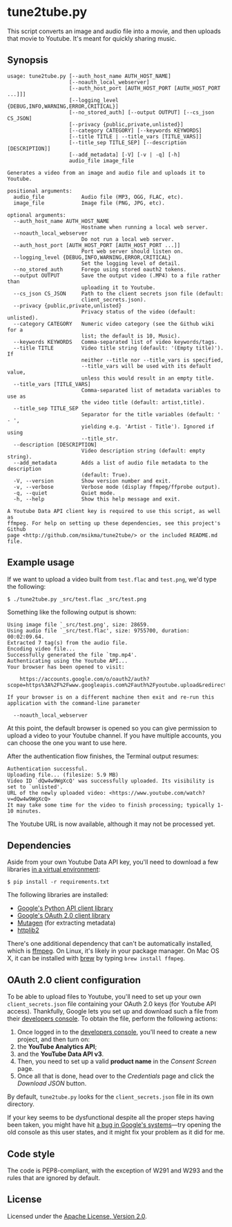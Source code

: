 tune2tube.py
============

This script converts an image and audio file into a movie, and then
uploads that movie to Youtube. It's meant for quickly sharing music.


Synopsis
--------

```
usage: tune2tube.py [--auth_host_name AUTH_HOST_NAME]
                    [--noauth_local_webserver]
                    [--auth_host_port [AUTH_HOST_PORT [AUTH_HOST_PORT ...]]]
                    [--logging_level {DEBUG,INFO,WARNING,ERROR,CRITICAL}]
                    [--no_stored_auth] [--output OUTPUT] [--cs_json CS_JSON]
                    [--privacy {public,private,unlisted}]
                    [--category CATEGORY] [--keywords KEYWORDS]
                    [--title TITLE | --title_vars [TITLE_VARS]]
                    [--title_sep TITLE_SEP] [--description [DESCRIPTION]]
                    [--add_metadata] [-V] [-v | -q] [-h]
                    audio_file image_file

Generates a video from an image and audio file and uploads it to Youtube.

positional arguments:
  audio_file            Audio file (MP3, OGG, FLAC, etc).
  image_file            Image file (PNG, JPG, etc).

optional arguments:
  --auth_host_name AUTH_HOST_NAME
                        Hostname when running a local web server.
  --noauth_local_webserver
                        Do not run a local web server.
  --auth_host_port [AUTH_HOST_PORT [AUTH_HOST_PORT ...]]
                        Port web server should listen on.
  --logging_level {DEBUG,INFO,WARNING,ERROR,CRITICAL}
                        Set the logging level of detail.
  --no_stored_auth      Forego using stored oauth2 tokens.
  --output OUTPUT       Save the output video (.MP4) to a file rather than
                        uploading it to Youtube.
  --cs_json CS_JSON     Path to the client secrets json file (default:
                        client_secrets.json).
  --privacy {public,private,unlisted}
                        Privacy status of the video (default: unlisted).
  --category CATEGORY   Numeric video category (see the Github wiki for a
                        list; the default is 10, Music).
  --keywords KEYWORDS   Comma-separated list of video keywords/tags.
  --title TITLE         Video title string (default: '(Empty title)'). If
                        neither --title nor --title_vars is specified,
                        --title_vars will be used with its default value,
                        unless this would result in an empty title.
  --title_vars [TITLE_VARS]
                        Comma-separated list of metadata variables to use as
                        the video title (default: artist,title).
  --title_sep TITLE_SEP
                        Separator for the title variables (default: ' - ',
                        yielding e.g. 'Artist - Title'). Ignored if using
                        --title_str.
  --description [DESCRIPTION]
                        Video description string (default: empty string).
  --add_metadata        Adds a list of audio file metadata to the description
                        (default: True).
  -V, --version         Show version number and exit.
  -v, --verbose         Verbose mode (display ffmpeg/ffprobe output).
  -q, --quiet           Quiet mode.
  -h, --help            Show this help message and exit.

A Youtube Data API client key is required to use this script, as well as
ffmpeg. For help on setting up these dependencies, see this project's Github
page <http://github.com/msikma/tune2tube/> or the included README.md file.
```

Example usage
-------------

If we want to upload a video built from `test.flac` and `test.png`,
we'd type the following:

    $ ./tune2tube.py _src/test.flac _src/test.png

Something like the following output is shown:

```
Using image file `_src/test.png', size: 28659.
Using audio file `_src/test.flac', size: 9755700, duration: 00:02:09.64.
Extracted 7 tag(s) from the audio file.
Encoding video file...
Successfully generated the file `tmp.mp4'.
Authenticating using the Youtube API...
Your browser has been opened to visit:

    https://accounts.google.com/o/oauth2/auth?scope=https%3A%2F%2Fwww.googleapis.com%2Fauth%2Fyoutube.upload&redirect_uri=http%3A%2F%2Flocalhost%3A8080%2F&response_type=code&client_id=xxx.apps.googleusercontent.com&access_type=offline

If your browser is on a different machine then exit and re-run this
application with the command-line parameter 

  --noauth_local_webserver
```

At this point, the default browser is opened so you can give permission
to upload a video to your Youtube channel. If you have multiple accounts,
you can choose the one you want to use here.

After the authentication flow finishes, the Terminal output resumes:

```
Authentication successful.
Uploading file... (filesize: 5.9 MB)
Video ID `dQw4w9WgXcQ' was successfully uploaded. Its visibility is set to `unlisted'.
URL of the newly uploaded video: <https://www.youtube.com/watch?v=dQw4w9WgXcQ>
It may take some time for the video to finish processing; typically 1-10 minutes.
```

The Youtube URL is now available, although it may not be processed yet.

Dependencies
------------

Aside from your own Youtube Data API key, you'll need to download a few
libraries [in a virtual environment](http://docs.python-guide.org/en/latest/dev/virtualenvs/):

    $ pip install -r requirements.txt

The following libraries are installed:

* [Google's Python API client library](https://github.com/google/google-api-python-client)
* [Google's OAuth 2.0 client library](https://github.com/google/oauth2client)
* [Mutagen](https://bitbucket.org/lazka/mutagen/) (for extracting metadata)
* [httplib2](https://github.com/jcgregorio/httplib2)

There's one additional dependency that can't be automatically installed,
which is [ffmpeg](https://www.ffmpeg.org/). On Linux, it's likely in your
package manager. On Mac OS X, it can be installed with [brew](http://brew.sh/)
by typing `brew install ffmpeg`.


OAuth 2.0 client configuration
------------------------------

To be able to upload files to Youtube, you'll need to set up your own
`client_secrets.json` file containing your OAuth 2.0 keys (for Youtube
API access). Thankfully, Google lets you set up and download such a file
from their [developers console](https://console.developers.google.com/).
To obtain the file, perform the following actions:

1. Once logged in to the [developers
console](https://console.developers.google.com/), you'll need to create
a new project, and then turn on:
1. the **YouTube Analytics API**;
1. and the **YouTube Data API v3**.
1. Then, you need to set up a valid **product name** in the *Consent
Screen* page.
1. Once all that is done, head over to the *Credentials* page and click
the *Download JSON* button.

By default, `tune2tube.py` looks for the `client_secrets.json` file in
its own directory.

If your key seems to be dysfunctional despite all the proper steps
having been taken, you might have hit [a bug in Google's
systems](http://stackoverflow.com/a/23750669/3553425)—try opening the
old console as this user states, and it might fix your problem as it did
for me.


Code style
----------

The code is PEP8-compliant, with the exception of W291 and W293 and
the rules that are ignored by default.


License
-------

Licensed under the [Apache License, Version
2.0](http://opensource.org/licenses/Apache-2.0).
